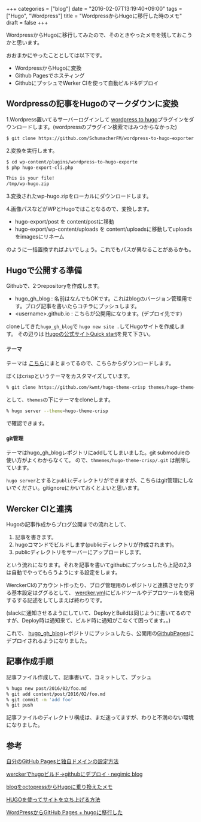 +++
categories = ["blog"]
date = "2016-02-07T13:19:40+09:00"
tags = ["Hugo", "Wordpress"]
title = "WordpressからHugoに移行した時のメモ"
draft = false
+++


WordpressからHugoに移行してみたので、そのときやったメモを残しておこうかと思います。

おおまかにやったこととしては以下です。

* WordpressからHugoに変換
* Github Pagesでホスティング
* GithubにプッシュでWerker CIを使って自動ビルド&デプロイ

## Wordpressの記事をHugoのマークダウンに変換


1.Wordpress置いてるサーバーログインして <a href="https://github.com/SchumacherFM/wordpress-to-hugo-exporter" target=_blank>wordpress to hugo</a>プラグインをダウンロードします。(wordpressのプラグイン検索ではみつからなかった)

```bash
$ git clone https://github.com/SchumacherFM/wordpress-to-hugo-exporter.git wp-content/plugins/wordpress-to-hugo-exporte
```

2.変換を実行します。

```bash
$ cd wp-content/plugins/wordpress-to-hugo-exporte
$ php hugo-export-cli.php

This is your file!
/tmp/wp-hugo.zip
```

3.変換されたwp-hugo.zipをローカルにダウンロードします。

4.画像パスなどがWPとHugoではことなるので、変換します。

* hugo-export/post を content/postに移動
* hugo-export/wp-content/uploads を content/uploadsに移動してuploadsをimagesにリネーム

のように一括置換すればよいでしょう。これでもパスが異なることがあるかも。



## Hugoで公開する準備


Githubで、2つrepositoryを作成します。

* hugo_gh_blog : 名前はなんでもOKです。これはblogのバージョン管理用です。ブログ記事を書いたらコチラにプッシュします。
* &lt;username&gt;.github.io : こちらが公開用になります。(デプロイ先です)

cloneしてきた`hugo_gh_blog`で `hugo new site .`してHugoサイトを作成します。
その辺りは <a href="https://gohugo.io/overview/quickstart/" target=_blank>Hugoの公式サイトQuick start</a>を見て下さい。


#### テーマ

テーマは <a href="http://themes.gohugo.io/" target=_blank>こちら</a>にまとまってるので、こちらからダウンロードします。

ぼくはcrispというテーマをカスタマイズしています。


```bash
% git clone https://github.com/kwmt/hugo-theme-crisp themes/hugo-theme-crisp
```

として、`themes`の下にテーマをcloneします。


```bash
% hugo server --theme=hugo-theme-crisp
```

で確認できます。


#### git管理

テーマはhugo_gh_blogレポジトリにaddしてしまいました。git submoduleの使い方がよくわからなくて。
ので、`thmemes/hugo-theme-crisp/.git` は削除しています。


`hugo server`とすると`public`ディレクトリができますが、こちらはgit管理にしないでください。gitignoreにかいておくとよいと思います。


## Wercker CIと連携

Hugoの記事作成からブログ公開までの流れとして、

1. 記事を書きます。
2. hugoコマンドでビルドします(publicディレクトリが作成されます)。
3. publicディレクトリをサーバーにアップロードします。

という流れになります。それを記事を書いてgithubにプッシュしたら上記の2,3は自動でやってもらうようにする設定をします。

WerckerCIのアカウント作ったり、ブログ管理用のレポジトリと連携させたりする基本設定はググるとして、
<a href="https://github.com/kwmt/hugo_gh_blog/blob/master/wercker.yml" target=_blank>wercker.yml</a>にビルドツールやデプロツールを使用するする記述をしてしまえば終わりです。

(slackに通知させるようにしていて、DeployとBuildは同じように書いてるのですが、Deploy時は通知来て、ビルド時に通知がこなくて困ってます。。)




これで、 <a href="https://github.com/kwmt/hugo_gh_blog">hugo_gh_blog</a>レポジトリにプッシュしたら、公開用の<a href="https://github.com/kwmt/kwmt.github.io">GithubPages</a>にデプロイされるようになりました。


## 記事作成手順

記事ファイル作成して、記事書いて、コミットして、プッシュ

```bash
% hugo new post/2016/02/foo.md
% git add content/post/2016/02/foo.md
% git commit -m 'add foo'
% git push
```

記事ファイルのディレクトリ構成は、まだ迷ってますが、わりと不満のない環境になりました。


## 参考
<a href="http://bit.ly/1lZ1Okf" target=_blank>自分のGitHub Pagesと独自ドメインの設定方法</a>

<a href="http://blog.negimic.com/post/wercker-success/" target=_blank>werckerでhugoビルド→githubにデプロイ · negimic blog </a>

<a href="http://blog.jigyakkuma.org/2015/02/11/hugo/" target=_blank>blogをoctopressからHugoに乗り換えたメモ</a>

<a href="http://qiita.com/syui/items/869538099551f24acbbf" target=_blank>HUGOを使ってサイトを立ち上げる方法</a>

<a href="http://nobu666.com/2015/06/21/1015.html" target=_blank>WordPressからGitHub Pages + hugoに移行した</a>





